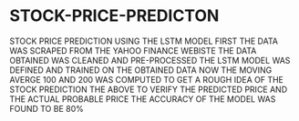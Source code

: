 # STOCK-PRICE-PREDICTON
STOCK PRICE PREDICTION USING THE LSTM MODEL
FIRST THE DATA WAS SCRAPED FROM THE YAHOO FINANCE WEBISTE
THE DATA OBTAINED WAS CLEANED AND PRE-PROCESSED
THE LSTM MODEL WAS DEFINED AND TRAINED ON THE OBTAINED DATA
NOW THE MOVING AVERGE 100 AND 200 WAS COMPUTED TO GET A ROUGH IDEA OF THE STOCK PREDICTION
THE ABOVE TO VERIFY THE PREDICTED PRICE AND THE ACTUAL PROBABLE PRICE
THE ACCURACY OF THE MODEL WAS FOUND TO BE 80%
